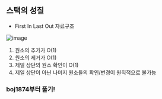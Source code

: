 ## 스택의 성질

- First In Last Out 자료구조

![image](https://user-images.githubusercontent.com/62539341/176983891-de2c7282-69e6-4774-bb30-50e225a1a533.png)

1. 원소의 추가가 O(1)
2. 원소의 제거가 O(1)
3. 제일 상단의 원소 확인이 O(1)
4. 제일 상단이 아닌 나머지 원소들의 확인/변경이 원칙적으로 불가능

### boj1874부터 풀기!
